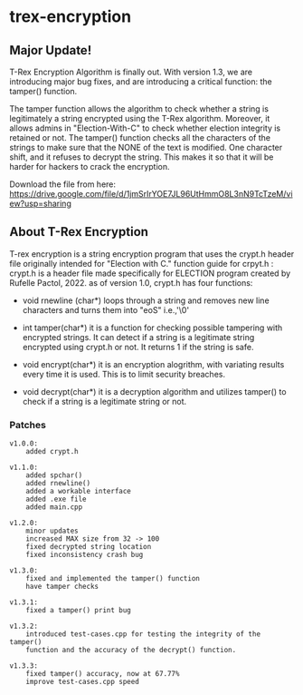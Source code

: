 # trex-encryption

## Major Update!

T-Rex Encryption Algorithm is finally out. With version 1.3, we are introducing major bug fixes, and are introducing a critical function: the tamper() function.

The tamper function allows the algorithm to check whether a string is legitimately a string encrypted using the T-Rex algorithm. Moreover, it allows admins in "Election-With-C" to check whether election integrity is retained or not. The tamper() function checks all the characters of the strings to make sure that the NONE of the text is modified. One character shift, and it refuses to decrypt the string. This makes it so that it will be harder for hackers to crack the encryption.

Download the file from here: https://drive.google.com/file/d/1jmSrIrYOE7JL96UtHmmO8L3nN9TcTzeM/view?usp=sharing

## About T-Rex Encryption

T-rex encryption is a string encryption program that uses the crypt.h header file originally intended for "Election with C."
function guide for crpyt.h :
crypt.h is a header file made specifically for ELECTION program created by Rufelle Pactol, 2022.
as of version 1.0, crypt.h has four functions:

- void rnewline (char*)
	loops through a string and removes new line characters and turns them into "eoS" i.e.,'\0'

- int tamper(char*)
	it is a function for checking possible tampering with encrypted strings. It can detect if a string is a legitimate string encrypted using
	crypt.h or not. It returns 1 if the string is safe.

- void encrypt(char*)
	it is an encryption alogrithm, with variating results every time it is used. This is to limit security breaches.
	
	
- void decrypt(char*)
	it is a decryption algorithm and utilizes tamper() to check if a string is a legitimate string or not. 


### Patches

	v1.0.0: 
		added crypt.h
		
	v1.1.0: 
		added spchar()
		added rnewline()
		added a workable interface
		added .exe file
		added main.cpp
		
	v1.2.0: 
		minor updates
		increased MAX size from 32 -> 100
		fixed decrypted string location
		fixed inconsistency crash bug
		
	v1.3.0: 
		fixed and implemented the tamper() function
		have tamper checks
		
	v1.3.1:
		fixed a tamper() print bug
		
	v1.3.2:
		introduced test-cases.cpp for testing the integrity of the tamper()
		function and the accuracy of the decrypt() function.
		
	v1.3.3:
		fixed tamper() accuracy, now at 67.77%
		improve test-cases.cpp speed
